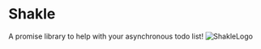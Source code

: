 # Shakle
A promise library to help with your asynchronous todo list!
![ShakleLogo](https://raw.githubusercontent.com/dylanlrrb/Shakle/master/Shakle.png)
